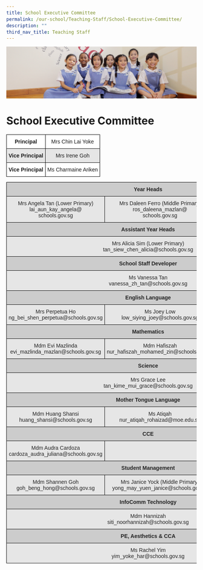 ```yaml
---
title: School Executive Committee
permalink: /our-school/Teaching-Staff/School-Executive-Committee/
description: ""
third_nav_title: Teaching Staff
---
```

![](/images/UsefulVideos.jpg)

School Executive Committee
==========================

<style type="text/css">
.tg  {border-collapse:collapse;border-spacing:0;}
.tg td{border-color:black;border-style:solid;border-width:1px;font-family:Arial, sans-serif;font-size:14px;
  overflow:hidden;padding:10px 5px;word-break:normal;}
.tg th{border-color:black;border-style:solid;border-width:1px;font-family:Arial, sans-serif;font-size:14px;
  font-weight:normal;overflow:hidden;padding:10px 5px;word-break:normal;}
.tg .tg-5n8i{background-color:#E6E6E6;font-weight:bold;text-align:center;vertical-align:top}
.tg .tg-9hzb{background-color:#FFF;font-weight:bold;text-align:center;vertical-align:top}
.tg .tg-f4yw{background-color:#FFF;text-align:center;vertical-align:middle}
.tg .tg-vgmr{background-color:#E6E6E6;text-align:center;vertical-align:middle}
</style>
<table class="tg">
<thead>
  <tr>
    <th class="tg-9hzb"><span style="font-weight:bold">Principal</span> </th>
    <th class="tg-f4yw">Mrs Chin Lai Yoke</th>
  </tr>
</thead>
<tbody>
  <tr>
    <td class="tg-5n8i"><span style="font-weight:bold">Vice Principal</span></td>
    <td class="tg-vgmr">Mrs Irene Goh</td>
  </tr>
  <tr>
    <td class="tg-9hzb"><span style="font-weight:bold">Vice Principal</span></td>
    <td class="tg-f4yw">Ms Charmaine Ariken</td>
  </tr>
</tbody>
</table>



<style type="text/css">
.tg  {border-collapse:collapse;border-spacing:0;}
.tg td{border-color:black;border-style:solid;border-width:1px;font-family:Arial, sans-serif;font-size:14px;
  overflow:hidden;padding:10px 5px;word-break:normal;}
.tg th{border-color:black;border-style:solid;border-width:1px;font-family:Arial, sans-serif;font-size:14px;
  font-weight:normal;overflow:hidden;padding:10px 5px;word-break:normal;}
.tg .tg-1qpi{background-color:#CCC;color:#222;font-weight:bold;text-align:center;vertical-align:top}
.tg .tg-gj5f{background-color:#E6E6E6;color:#222;text-align:center;vertical-align:middle}
</style>
<table class="tg">
<thead>
  <tr>
    <th class="tg-1qpi" colspan="3"><span style="font-weight:bold">Year Heads</span></th>
  </tr>
</thead>
<tbody>
  <tr>
    <td class="tg-gj5f">Mrs Angela Tan (Lower Primary)<br>lai_aun_kay_angela@<br>schools.gov.sg</td>
    <td class="tg-gj5f">Mrs Daleen Ferro (Middle Primary)<br>ros_daleena_mazlan@<br>schools.gov.sg</td>
    <td class="tg-gj5f">Ms Teoh Pei Pei<br>(Upper Primary)<br>teoh_pei_pei@schools.gov.sg</td>
  </tr>
  <tr>
    <td class="tg-1qpi" colspan="3"><span style="font-weight:bold">Assistant Year Heads</span></td>
  </tr>
  <tr>
    <td class="tg-gj5f" colspan="3">Mrs Alicia Sim (Lower Primary)<br>tan_siew_chen_alicia@schools.gov.sg</td>
  </tr>
  <tr>
    <td class="tg-1qpi" colspan="3"><span style="font-weight:bold">School Staff Developer</span></td>
  </tr>
  <tr>
    <td class="tg-gj5f" colspan="3">Ms Vanessa Tan<br>vanessa_zh_tan@schools.gov.sg</td>
  </tr>
  <tr>
    <td class="tg-1qpi" colspan="3"><span style="font-weight:bold">English Language</span></td>
  </tr>
  <tr>
    <td class="tg-gj5f">Mrs Perpetua Ho<br>ng_bei_shen_perpetua@schools.gov.sg</td>
    <td class="tg-gj5f">Ms Joey Low<br>low_siying_joey@schools.gov.sg</td>
    <td class="tg-gj5f"></td>
  </tr>
  <tr>
    <td class="tg-1qpi" colspan="3"><span style="font-weight:bold">Mathematics</span></td>
  </tr>
  <tr>
    <td class="tg-gj5f">Mdm Evi Mazlinda<br>evi_mazlinda_mazlan@schools.gov.sg</td>
    <td class="tg-gj5f">Mdm Hafiszah<br>nur_hafiszah_mohamed_zin@schools.gov.sg</td>
    <td class="tg-gj5f"></td>
  </tr>
  <tr>
    <td class="tg-1qpi" colspan="3"><span style="font-weight:bold">Science</span></td>
  </tr>
  <tr>
    <td class="tg-gj5f" colspan="3">Mrs Grace Lee<br>tan_kime_mui_grace@schools.gov.sg</td>
  </tr>
  <tr>
    <td class="tg-1qpi" colspan="3"><span style="font-weight:bold">Mother Tongue Language</span></td>
  </tr>
  <tr>
    <td class="tg-gj5f">Mdm Huang Shansi<br>huang_shansi@schools.gov.sg</td>
    <td class="tg-gj5f">Ms Atiqah<br>nur_atiqah_rohaizad@moe.edu.sg</td>
    <td class="tg-gj5f"></td>
  </tr>
  <tr>
    <td class="tg-1qpi" colspan="3"><span style="font-weight:bold">CCE</span></td>
  </tr>
  <tr>
    <td class="tg-gj5f">Mdm Audra Cardoza<br>cardoza_audra_juliana@schools.gov.sg</td>
    <td class="tg-gj5f"></td>
    <td class="tg-gj5f"></td>
  </tr>
  <tr>
    <td class="tg-1qpi" colspan="3"><span style="font-weight:bold">Student Management</span></td>
  </tr>
  <tr>
    <td class="tg-gj5f">Mdm Shannen Goh<br>goh_beng_hong@schools.gov.sg</td>
    <td class="tg-gj5f">Mrs Janice Yock (Middle Primary)<br>yong_may_yuen_janice@schools.gov.sg</td>
    <td class="tg-gj5f"></td>
  </tr>
  <tr>
    <td class="tg-1qpi" colspan="3"><span style="font-weight:bold">InfoComm Technology</span></td>
  </tr>
  <tr>
    <td class="tg-gj5f" colspan="3">Mdm Hannizah<br>siti_noorhannizah@schools.gov.sg</td>
  </tr>
  <tr>
    <td class="tg-1qpi" colspan="3"><span style="font-weight:bold">PE, Aesthetics &amp; CCA</span></td>
  </tr>
  <tr>
    <td class="tg-gj5f" colspan="3">Ms Rachel Yim<br>yim_yoke_har@schools.gov.sg</td>
  </tr>
</tbody>
</table>